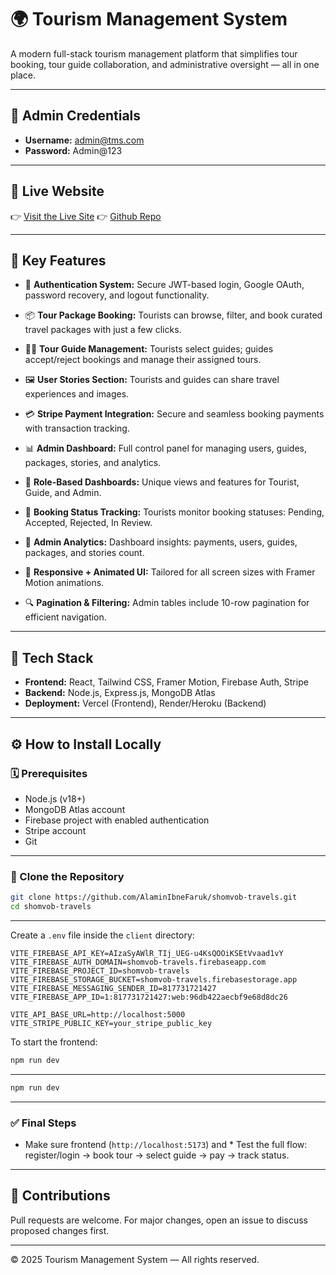 # 🌍 Tourism Management System

A modern full-stack tourism management platform that simplifies tour booking, tour guide collaboration, and administrative oversight — all in one place.

---

## 🔑 Admin Credentials

* **Username:** [admin@tms.com](mailto:admin@tms.com)
* **Password:** Admin\@123


---

## 🔗 Live Website

👉 [Visit the Live Site](https://shomvobtravels.netlify.app/)
👉 [Github Repo](https://github.com/AlaminIbneFaruk/shomvob-travels)

---

## 🚀 Key Features

* 🔐 **Authentication System:**
  Secure JWT-based login, Google OAuth, password recovery, and logout functionality.

* 📦 **Tour Package Booking:**
  Tourists can browse, filter, and book curated travel packages with just a few clicks.

* 🧑‍✈️ **Tour Guide Management:**
  Tourists select guides; guides accept/reject bookings and manage their assigned tours.

* 🖼️ **User Stories Section:**
  Tourists and guides can share travel experiences and images.

* 💳 **Stripe Payment Integration:**
  Secure and seamless booking payments with transaction tracking.

* 📊 **Admin Dashboard:**
  Full control panel for managing users, guides, packages, stories, and analytics.

* 🧠 **Role-Based Dashboards:**
  Unique views and features for Tourist, Guide, and Admin.

* 🧾 **Booking Status Tracking:**
  Tourists monitor booking statuses: Pending, Accepted, Rejected, In Review.

* 🧲 **Admin Analytics:**
  Dashboard insights: payments, users, guides, packages, and stories count.

* 📱 **Responsive + Animated UI:**
  Tailored for all screen sizes with Framer Motion animations.

* 🔍 **Pagination & Filtering:**
  Admin tables include 10-row pagination for efficient navigation.

---

## 🧰 Tech Stack

* **Frontend:** React, Tailwind CSS, Framer Motion, Firebase Auth, Stripe
* **Backend:** Node.js, Express.js, MongoDB Atlas
* **Deployment:** Vercel (Frontend), Render/Heroku (Backend)

---

## ⚙️ How to Install Locally

### 🗓️ Prerequisites

* Node.js (v18+)
* MongoDB Atlas account
* Firebase project with enabled authentication
* Stripe account
* Git

---

### 🚀 Clone the Repository

```bash
git clone https://github.com/AlaminIbneFaruk/shomvob-travels.git
cd shomvob-travels
```

---

Create a `.env` file inside the `client` directory:

```env
VITE_FIREBASE_API_KEY=AIzaSyAWlR_TIj_UEG-u4KsQOOiKSEtVvaad1vY
VITE_FIREBASE_AUTH_DOMAIN=shomvob-travels.firebaseapp.com
VITE_FIREBASE_PROJECT_ID=shomvob-travels
VITE_FIREBASE_STORAGE_BUCKET=shomvob-travels.firebasestorage.app
VITE_FIREBASE_MESSAGING_SENDER_ID=817731721427
VITE_FIREBASE_APP_ID=1:817731721427:web:96db422aecbf9e68d8dc26

VITE_API_BASE_URL=http://localhost:5000
VITE_STRIPE_PUBLIC_KEY=your_stripe_public_key
```

To start the frontend:

```bash
npm run dev
```

---

```bash
npm run dev
```

---

### ✅ Final Steps

* Make sure  frontend (`http://localhost:5173`) and * Test the full flow: register/login → book tour → select guide → pay → track status.

---

## 🤝 Contributions

Pull requests are welcome. For major changes, open an issue to discuss proposed changes first.

---

© 2025 Tourism Management System — All rights reserved.
